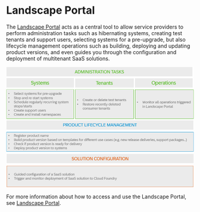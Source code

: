 <!-- loio5eb70fb003954619b09224167a0afaa4 -->

# Landscape Portal

The [Landscape Portal](https://help.sap.com/docs/help/d91c4152c3d74c12bc9bd4ed92681902/6aa0a773510e4c82b167fcca4c755327.html?locale=en-US) acts as a central tool to allow service providers to perform administration tasks such as hibernating systems, creating test tenants and support users, selecting systems for a pre-upgrade, but also lifecycle management operations such as building, deploying and updating product versions, and even guides you through the configuration and deployment of multitenant SaaS solutions.

![](images/LSP_Overview_v2_a8b3907.png)

For more information about how to access and use the Landscape Portal, see [Landscape Portal](https://help.sap.com/docs/help/d91c4152c3d74c12bc9bd4ed92681902/6aa0a773510e4c82b167fcca4c755327.html?locale=en-US).

